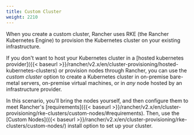 ```yaml
---
title: Custom Cluster
weight: 2210
---
```


When you create a custom cluster, Rancher uses RKE (the Rancher Kubernetes Engine) to provision the Kubernetes cluster on your existing infrastructure.

If you don't want to host your Kubernetes cluster in a [hosted kubernetes provider]({{< baseurl >}}/rancher/v2.x/en/cluster-provisioning/hosted-kubernetes-clusters) or provision nodes through Rancher, you can use the _custom cluster_ option to create a Kubernetes cluster in on-premise bare-metal servers, on-premise virtual machines, or in _any_ node hosted by an infrastructure provider.

In this scenario, you'll bring the nodes yourself, and then configure them to meet Rancher's [requirements]({{< baseurl >}}/rancher/v2.x/en/cluster-provisioning/rke-clusters/custom-nodes/#requirements). Then, use the [Custom Nodes]({{< baseurl >}}/rancher/v2.x/en/cluster-provisioning/rke-clusters/custom-nodes/) install option to set up your cluster.
